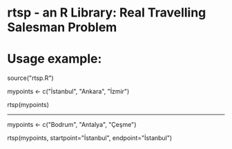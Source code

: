 # rtsp - an R Library: Real Travelling Salesman Problem

# Usage example:

source("rtsp.R")


mypoints <- c("İstanbul", "Ankara", "İzmir")


rtsp(mypoints)

------------------------

mypoints <- c("Bodrum", "Antalya", "Çeşme")

rtsp(mypoints, startpoint="İstanbul", endpoint="İstanbul")

